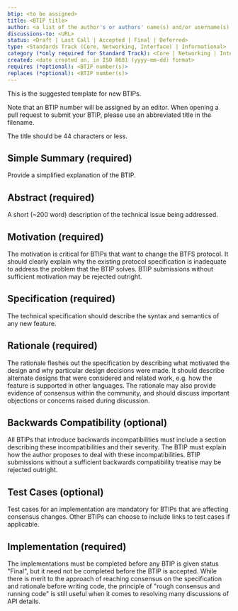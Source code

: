 ```yaml
---
btip: <to be assigned>
title: <BTIP title>
author: <a list of the author's or authors' name(s) and/or username(s), or name(s) and email(s), e.g. (use with the parentheses or triangular brackets): FirstName LastName (@GitHubUsername), FirstName LastName <foo@bar.com>, FirstName (@GitHubUsername) and GitHubUsername (@GitHubUsername)>
discussions-to: <URL>
status: <Draft | Last Call | Accepted | Final | Deferred>
type: <Standards Track (Core, Networking, Interface) | Informational>
category (*only required for Standard Track): <Core | Networking | Interface>
created: <date created on, in ISO 8601 (yyyy-mm-dd) format>
requires (*optional): <BTIP number(s)>
replaces (*optional): <BTIP number(s)>
---  
```


This is the suggested template for new BTIPs.

Note that an BTIP number will be assigned by an editor. When opening a pull request to submit your BTIP, please use an abbreviated title in the filename.

The title should be 44 characters or less.

## Simple Summary (required)

Provide a simplified explanation of the BTIP.

## Abstract (required)

A short (~200 word) description of the technical issue being addressed.

## Motivation (required)

The motivation is critical for BTIPs that want to change the BTFS protocol. It should clearly explain why the existing protocol specification is inadequate to address the problem that the BTIP solves. BTIP submissions without sufficient motivation may be rejected outright.

## Specification (required)

The technical specification should describe the syntax and semantics of any new feature. 

## Rationale (required)

The rationale fleshes out the specification by describing what motivated the design and why particular design decisions were made. It should describe alternate designs that were considered and related work, e.g. how the feature is supported in other languages. The rationale may also provide evidence of consensus within the community, and should discuss important objections or concerns raised during discussion.

## Backwards Compatibility (optional)

All BTIPs that introduce backwards incompatibilities must include a section describing these incompatibilities and their severity. The BTIP must explain how the author proposes to deal with these incompatibilities. BTIP submissions without a sufficient backwards compatibility treatise may be rejected outright.

## Test Cases (optional)

Test cases for an implementation are mandatory for BTIPs that are affecting consensus changes. Other BTIPs can choose to include links to test cases if applicable.

## Implementation (required)

The implementations must be completed before any BTIP is given status "Final", but it need not be completed before the BTIP is accepted. While there is merit to the approach of reaching consensus on the specification and rationale before writing code, the principle of "rough consensus and running code" is still useful when it comes to resolving many discussions of API details.
